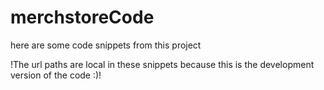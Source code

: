 # merchstoreCode
here are some code snippets from this project


!The url paths are local in these snippets because this is the development version of the code :)!
